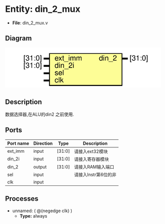 # Entity: din_2_mux 

- **File**: din_2_mux.v
## Diagram

![Diagram](din_2_mux.svg "Diagram")
## Description

 数据选择器,在ALU的din2 之前使用.  


## Ports

| Port name | Direction | Type   | Description   |
| --------- | --------- | ------ | ------------- |
| ext_imm   | input     | [31:0] | 请接入ext32模块    |
| din_2i    | input     | [31:0] | 请接入寄存器模块      |
| din_2     | output    | [31:0] | 请接入RAM输入端口    |
| sel       | input     |        | 请接入Instr第6位的非 |
| clk       | input     |        |               |

## Processes
- unnamed: ( @(negedge clk) )
  - **Type:** always

